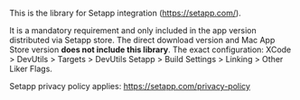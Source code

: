 This is the library for Setapp integration (https://setapp.com/).

It is a mandatory requirement and only included in the app version distributed via Setapp store. The direct download version and Mac App Store version **does not include this library**.
The exact configuration: XCode > DevUtils > Targets > DevUtils Setapp > Build Settings > Linking > Other Liker Flags.

Setapp privacy policy applies: https://setapp.com/privacy-policy
